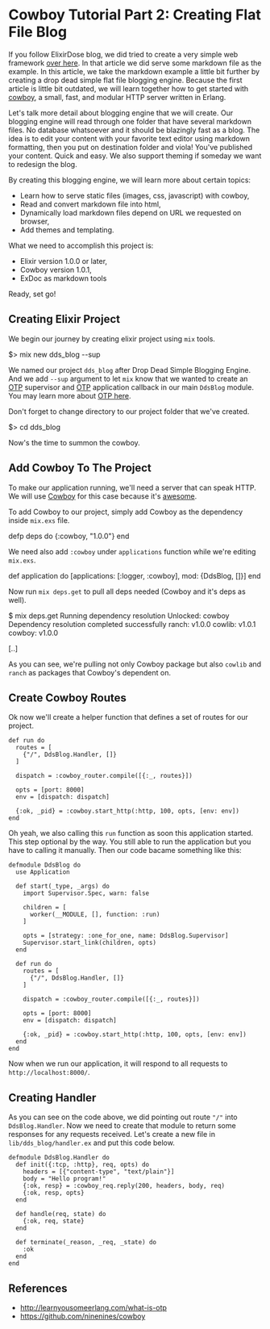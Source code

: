 # Cowboy Tutorial Part 2: Creating Flat File Blog

If you follow ElixirDose blog, we did tried to create a very simple web framework [over here](http://elixirdose.com/post/lets-build-a-web-framework). In that article we did serve some markdown file as the example. In this article, we take the markdown example a little bit further by creating a drop dead simple flat file blogging engine. Because the first article is little bit outdated, we will learn together how to get started with [cowboy](https://github.com/ninenines/cowboy), a small, fast, and modular HTTP server written in Erlang.

Let's talk more detail about blogging engine that we will create. Our blogging engine will read through one folder that have several markdown files. No database whatsoever and it should be blazingly fast as a blog. The idea is to edit your content with your favorite text editor using markdown formatting, then you put on destination folder and viola! You've published your content. Quick and easy. We also support theming if someday we want to redesign the blog.

By creating this blogging engine, we will learn more about certain topics:

* Learn how to serve static files (images, css, javascript) with cowboy,
* Read and convert markdown file into html,
* Dynamically load markdown files depend on URL we requested on browser,
* Add themes and templating.

What we need to accomplish this project is:

* Elixir version 1.0.0 or later,
* Cowboy version 1.0.1,
* ExDoc as markdown tools

Ready, set go!

## Creating Elixir Project

We begin our journey by creating elixir project using `mix` tools.

  $> mix new dds_blog --sup

We named our project `dds_blog` after Drop Dead Simple Blogging Engine. And we add `--sup` argument to let `mix` know that we wanted to create an [OTP](http://learnyousomeerlang.com/what-is-otp) supervisor and [OTP](http://learnyousomeerlang.com/what-is-otp) application callback in our main `DdsBlog` module. You may learn more about [OTP here](http://learnyousomeerlang.com/what-is-otp).

Don't forget to change directory to our project folder that we've created.

  $> cd dds_blog

Now's the time to summon the cowboy.

## Add Cowboy To The Project

To make our application running, we'll need a server that can speak HTTP. We will use [Cowboy](https://github.com/ninenines/cowboy) for this case because it's [awesome](http://elixirdose.com/post/lets-build-a-web-framework).

To add Cowboy to our project, simply add Cowboy as the dependency inside `mix.exs` file.

  defp deps do
    {:cowboy, "1.0.0"}
  end

We need also add `:cowboy` under `applications` function while we're editing `mix.exs`.

  def application do
    [applications: [:logger, :cowboy],
     mod: {DdsBlog, []}]
  end

Now run `mix deps.get` to pull all deps needed (Cowboy and it's deps as well).

  $ mix deps.get
  Running dependency resolution
  Unlocked:   cowboy
  Dependency resolution completed successfully
    ranch: v1.0.0
    cowlib: v1.0.1
    cowboy: v1.0.0

  [..]

As you can see, we're pulling not only Cowboy package but also `cowlib` and `ranch` as packages that Cowboy's dependent on.

## Create Cowboy Routes

Ok now we'll create a helper function that defines a set of routes for our project.

    def run do
      routes = [
        {"/", DdsBlog.Handler, []}
      ]

      dispatch = :cowboy_router.compile([{:_, routes}])

      opts = [port: 8000]
      env = [dispatch: dispatch]

      {:ok, _pid} = :cowboy.start_http(:http, 100, opts, [env: env])
    end

Oh yeah, we also calling this `run` function as soon this application started. This
step optional by the way. You still able to run the application but you have to
calling it manually. Then our code bacame something like this:

    defmodule DdsBlog do
      use Application

      def start(_type, _args) do
        import Supervisor.Spec, warn: false

        children = [
          worker(__MODULE, [], function: :run)
        ]

        opts = [strategy: :one_for_one, name: DdsBlog.Supervisor]
        Supervisor.start_link(children, opts)
      end

      def run do
        routes = [
          {"/", DdsBlog.Handler, []}
        ]

        dispatch = :cowboy_router.compile([{:_, routes}])

        opts = [port: 8000]
        env = [dispatch: dispatch]

        {:ok, _pid} = :cowboy.start_http(:http, 100, opts, [env: env])
      end
    end

Now when we run our application, it will respond to all requests to `http://localhost:8000/`.

## Creating Handler

As you can see on the code above, we did pointing out route `"/"` into `DdsBlog.Handler`.
Now we need to create that module to return some responses for any requests received.
Let's create a new file in `lib/dds_blog/handler.ex` and put this code below.


    defmodule DdsBlog.Handler do
      def init({:tcp, :http}, req, opts) do
        headers = [{"content-type", "text/plain"}]
        body = "Hello program!"
        {:ok, resp} = :cowboy_req.reply(200, headers, body, req)
        {:ok, resp, opts}
      end

      def handle(req, state) do
        {:ok, req, state}
      end

      def terminate(_reason, _req, _state) do
        :ok
      end
    end

## References

* http://learnyousomeerlang.com/what-is-otp
* https://github.com/ninenines/cowboy

